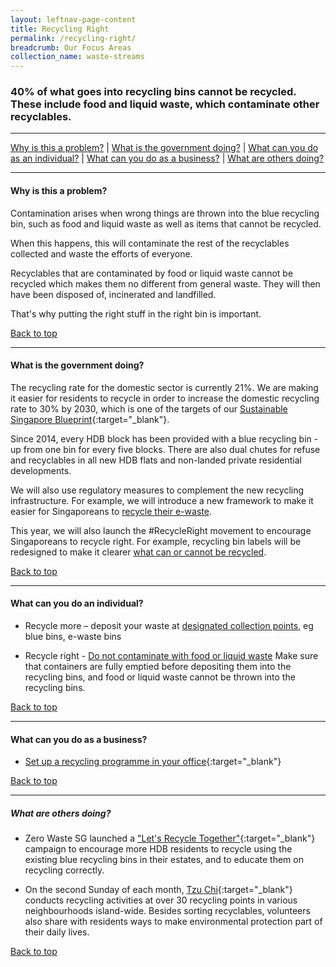 ```yaml
---
layout: leftnav-page-content
title: Recycling Right
permalink: /recycling-right/
breadcrumb: Our Focus Areas
collection_name: waste-streams
---
```


### 40% of what goes into recycling bins cannot be recycled. These include food and liquid waste, which contaminate other recyclables.

-------------------


[Why is this a problem?](#why) | [What is the government doing?](#govt) | [What can you do as an individual?](#individual) | [What can you do as a business?](#biz) | [What are others doing?](#partners)


-------------------


<a name="why"></a>
#### Why is this a problem? 


Contamination arises when wrong things are thrown into the blue recycling bin, such as food and liquid waste as well as items that cannot be recycled.

When this happens, this will contaminate the rest of the recyclables collected and waste the efforts of everyone. 

Recyclables that are contaminated by food or liquid waste cannot be recycled which makes them no different from general waste. They will then have been disposed of, incinerated and landfilled. 

That's why putting the right stuff in the right bin is important. 



[Back to top](#top)

-------------------

<a name="govt"></a>
#### What is the government doing? 

The recycling rate for the domestic sector is currently 21%. We are making it easier for residents to recycle in order to increase the domestic recycling rate to 30% by 2030, which is one of the targets of our [Sustainable Singapore Blueprint](www.sustainablesingapore.gov.sg){:target="_blank"}. 

Since 2014, every HDB block has been provided with a blue recycling bin - up from one bin for every five blocks. There are also dual chutes for refuse and recyclables in all new HDB flats and non-landed private residential developments.

We will also use regulatory measures to complement the new recycling infrastructure. For example, we will introduce a new framework to make it easier for Singaporeans to [recycle their e-waste](/waste-streams/e-waste/).

This year, we will also launch the #RecycleRight movement to encourage Singaporeans to recycle right. For example, recycling bin labels will be redesigned to make it clearer [what can or cannot be recycled](/recycle/what-to-recycle/).

[Back to top](#top)

-------------------

<a name="individual"></a>

#### What can you do an individual?

*	Recycle more – deposit your waste at [designated collection points](/recycle/where-to-recycle/), eg blue bins, e-waste bins

*	Recycle right - [Do not contaminate with food or liquid waste](/recycle/how-to-recycle/)
Make sure that containers are fully emptied before depositing them into the recycling bins, and food or liquid waste cannot be thrown into the recycling bins.

[Back to top](#top)

-------------------

<a name="biz"></a>

#### What can you do as a business?

* [Set up a recycling programme in your office](https://www.nea.gov.sg/docs/default-source/resource/participate/3r-guidebook-for-offices.pdf){:target="_blank"}


[Back to top](#top)

-------------------

<a name="partners"></a>

##### What are others doing?

* Zero Waste SG launched a ["Let's Recycle Together"](http://www.zerowastesg.com/recycle/){:target="_blank"}
 campaign to encourage more HDB residents to recycle using the existing blue recycling bins in their estates, and to educate them on recycling correctly.

* On the second Sunday of each month, [Tzu Chi](https://www.tzuchi.org.sg/en/events/islandwide-recycling-day/){:target="_blank"} conducts recycling activities at over 30 recycling points in various neighbourhoods island-wide. Besides sorting recyclables, volunteers also share with residents ways to make environmental protection part of their daily lives.

[Back to top](#top)
